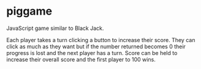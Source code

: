 # piggame

JavaScript game similar to Black Jack.

Each player takes a turn clicking a button to increase their score. They can click as much as they want but if the number returned becomes 0 their progress is lost and the next player has a turn. Score can be held to increase their overall score and the first player to 100 wins.
